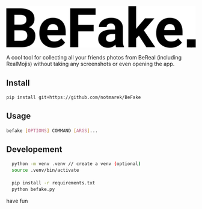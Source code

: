 <picture width="512" align="right">
 <source media="(prefers-color-scheme: dark)" srcset="./assets/befake-white.png">
 <img src="./assets/befake-black.png">
</picture>

A cool tool for collecting all your friends photos from BeReal (including RealMojis) without taking any screenshots or even opening the app.

## Install
```bash
pip install git+https://github.com/notmarek/BeFake
```

## Usage
```bash
befake [OPTIONS] COMMAND [ARGS]...
```


## Developement


```bash
  python -m venv .venv // create a venv (optional)
  source .venv/bin/activate

  pip install -r requirements.txt
  python befake.py
```

have fun

